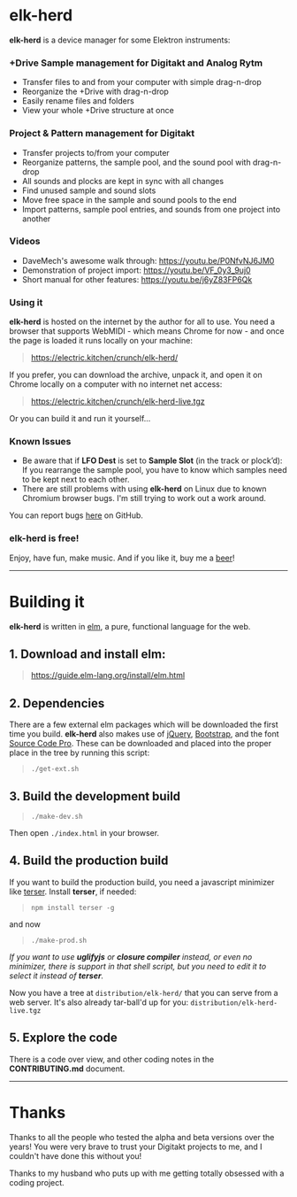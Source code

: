 # elk-herd

**elk-herd** is a device manager for some Elektron instruments:

### **+Drive Sample management** for Digitakt and Analog Rytm

* Transfer files to and from your computer with simple drag-n-drop
* Reorganize the +Drive with drag-n-drop
* Easily rename files and folders
* View your whole +Drive structure at once

### **Project & Pattern management** for Digitakt

* Transfer projects to/from your computer
* Reorganize patterns, the sample pool, and the sound pool with drag-n-drop
* All sounds and plocks are kept in sync with all changes
* Find unused sample and sound slots
* Move free space in the sample and sound pools to the end
* Import patterns, sample pool entries, and sounds from one project into another

### Videos

* DaveMech's awesome walk through:
https://youtu.be/P0NfvNJ6JM0
* Demonstration of project import:
https://youtu.be/VF_0y3_9uj0
* Short manual for other features:
https://youtu.be/j6yZ83FP6Qk

### Using it

**elk-herd** is hosted on the internet by the author for all to use. You need a
browser that supports WebMIDI - which means Chrome for now - and once the page
is loaded it runs locally on your machine:

> https://electric.kitchen/crunch/elk-herd/

If you prefer, you can download the archive, unpack it, and open it on Chrome
locally on a computer with no internet net access:

> https://electric.kitchen/crunch/elk-herd-live.tgz

Or you can build it and run it yourself...

### Known Issues

* Be aware that if **LFO Dest** is set to  **Sample Slot**  (in the track or
plock’d): If you rearrange the sample pool, you have to know which samples need
to be kept next to each other.
* There are still problems with using **elk-herd** on Linux due to known
Chromium browser bugs. I'm still trying to work out a work around.

You can report bugs [here](https://github.com/mzero/elk-herd/issues) on GitHub.


### **elk-herd** is free!
Enjoy, have fun, make music.
And if you like it, buy me a [beer](https://www.paypal.me/MtnViewMark)!

----

# Building it

**elk-herd** is written in [elm](https://elm-lang.org), a pure, functional
language for the web.

## 1. Download and install elm:

> https://guide.elm-lang.org/install/elm.html

## 2. Dependencies
There are a few external elm packages which will be downloaded the
first time you build. **elk-herd** also makes use of
  [jQuery](https://jquery.com/),
  [Bootstrap](https://getbootstrap.com/),
  and the font [Source Code Pro](https://fonts.google.com/specimen/Source+Code+Pro).
These can be downloaded and placed into the proper place in the tree by running
this script:

> `./get-ext.sh`

## 3. Build the development build

> `./make-dev.sh`

Then open `./index.html` in your browser.

## 4. Build the production build
If you want to build the production build, you need a javascript
minimizer like [terser](https://terser.org/). Install **terser**, if needed:

> `npm install terser -g`

and now

> `./make-prod.sh`

*If you want to use **uglifyjs** or **closure compiler** instead, or even no
minimizer, there is support in that shell script, but you need to edit it to
select it instead of **terser**.*

Now you have a tree at `distribution/elk-herd/` that you can serve
from a web server.  It's also already tar-ball'd up for you:
`distribution/elk-herd-live.tgz`

## 5. Explore the code
There is a code over view, and other coding notes in the **CONTRIBUTING.md**
document.

---

# Thanks
Thanks to all the people who tested the alpha and beta versions over the years!
You were very brave to trust your Digitakt projects to me, and I couldn't have
done this without you!

Thanks to my husband who puts up with me getting totally obsessed with a
coding project.
